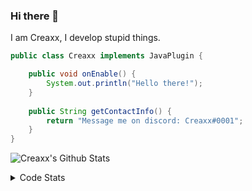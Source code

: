 ### Hi there 👋

I am Creaxx, I develop stupid things. 

```java
public class Creaxx implements JavaPlugin {

    public void onEnable() {
        System.out.println("Hello there!");
    }
    
    public String getContactInfo() {
        return "Message me on discord: Creaxx#0001";
    }
}
```

![Creaxx's Github Stats](https://github-readme-stats.vercel.app/api?username=CreaxxOG&show_icons=true&theme=dark&count_private=true)

<details>
  <summary>Code Stats</summary>

<!--START_SECTION:waka-->
![Lines of code](https://img.shields.io/badge/From%20Hello%20World%20I%27ve%20Written-27190%20lines%20of%20code-blue)

**🐱 My GitHub Data** 

> 🏆 194 Contributions in the Year 2021
 > 
> 📦 372.1 kB Used in GitHub's Storage 
 > 
> 🚫 Not Opted to Hire
 > 
> 📜 1 Public Repository 
 > 
> 🔑 4 Private Repositories  
 > 
**I'm an Early 🐤** 

```text
🌞 Morning    19 commits     ██░░░░░░░░░░░░░░░░░░░░░░░   11.38% 
🌆 Daytime    70 commits     ██████████░░░░░░░░░░░░░░░   41.92% 
🌃 Evening    73 commits     ███████████░░░░░░░░░░░░░░   43.71% 
🌙 Night      5 commits      ░░░░░░░░░░░░░░░░░░░░░░░░░   2.99%

```
📅 **I'm Most Productive on Saturday** 

```text
Monday       25 commits     ███░░░░░░░░░░░░░░░░░░░░░░   14.97% 
Tuesday      20 commits     ███░░░░░░░░░░░░░░░░░░░░░░   11.98% 
Wednesday    20 commits     ███░░░░░░░░░░░░░░░░░░░░░░   11.98% 
Thursday     14 commits     ██░░░░░░░░░░░░░░░░░░░░░░░   8.38% 
Friday       30 commits     ████░░░░░░░░░░░░░░░░░░░░░   17.96% 
Saturday     34 commits     █████░░░░░░░░░░░░░░░░░░░░   20.36% 
Sunday       24 commits     ███░░░░░░░░░░░░░░░░░░░░░░   14.37%

```


📊 **This Week I Spent My Time On** 

```text
💬 Programming Languages: 
Java                     6 hrs 54 mins       █████████████████████░░░░   86.83% 
XML                      37 mins             ██░░░░░░░░░░░░░░░░░░░░░░░   7.88% 
YAML                     25 mins             █░░░░░░░░░░░░░░░░░░░░░░░░   5.28% 
Other                    0 secs              ░░░░░░░░░░░░░░░░░░░░░░░░░   0.01%

🔥 Editors: 
IntelliJ                 7 hrs 57 mins       █████████████████████████   100.0%

```

**I Mostly Code in Java** 

```text
Java                     3 repos             ██████████████████░░░░░░░   75.0% 
EJS                      1 repo              ██████░░░░░░░░░░░░░░░░░░░   25.0%

```



 Last Updated on 15/10/2021
<!--END_SECTION:waka-->
</details>
